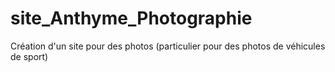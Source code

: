 # site_Anthyme_Photographie

Création d'un site pour des photos (particulier pour des photos de véhicules de sport)

